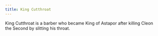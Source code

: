 ```yaml
---
title: King Cutthroat
---
```


King Cutthroat is a barber who became King of Astapor after killing Cleon the Second by slitting his throat.


